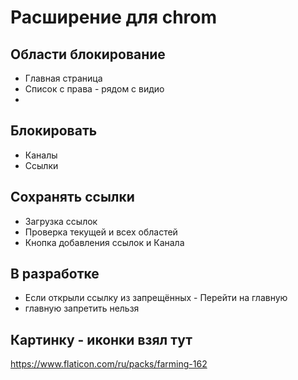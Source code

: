 
# Расширение для chrom

## Области блокирование
- Главная страница
- Список с права - рядом с видио
- 
## Блокировать
- Каналы
- Ссылки

## Сохранять ссылки
- Загрузка ссылок
- Проверка текущей и всех областей
- Кнопка добавления ссылок и Канала

## В разработке
- Если открыли ссылку из запрещённых - Перейти на главную
- главную запретить нельзя


## Картинку - иконки взял тут
https://www.flaticon.com/ru/packs/farming-162
